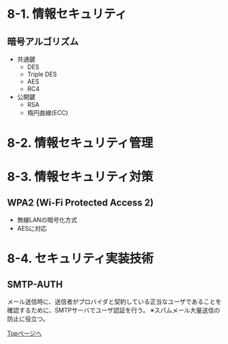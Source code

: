 # 8-1. 情報セキュリティ

## 暗号アルゴリズム
- 共通鍵
  - DES
  - Triple DES
  - AES
  - RC4
- 公開鍵
  - RSA
  - 楕円曲線(ECC)

# 8-2. 情報セキュリティ管理

# 8-3. 情報セキュリティ対策

## WPA2 (Wi-Fi Protected Access 2)
- 無線LANの暗号化方式
- AESに対応

# 8-4. セキュリティ実装技術

## SMTP-AUTH
メール送信時に、送信者がプロバイダと契約している正当なユーザであることを
確認するために、SMTPサーバでユーザ認証を行う。
※スパムメール大量送信の防止に役立つ。

[Topページへ](./README.md)
